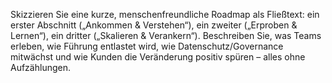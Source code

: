 Skizzieren Sie eine kurze, menschenfreundliche Roadmap als Fließtext: 
ein erster Abschnitt („Ankommen & Verstehen“), ein zweiter („Erproben & Lernen“), ein dritter („Skalieren & Verankern“). 
Beschreiben Sie, was Teams erleben, wie Führung entlastet wird, wie Datenschutz/Governance mitwächst und 
wie Kunden die Veränderung positiv spüren – alles ohne Aufzählungen.
